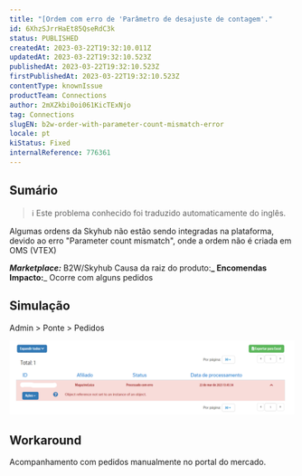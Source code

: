 ```yaml
---
title: "[Ordem com erro de 'Parâmetro de desajuste de contagem'."
id: 6XhzSJrrHaEt85QseRdC3k
status: PUBLISHED
createdAt: 2023-03-22T19:32:10.011Z
updatedAt: 2023-03-22T19:32:10.523Z
publishedAt: 2023-03-22T19:32:10.523Z
firstPublishedAt: 2023-03-22T19:32:10.523Z
contentType: knownIssue
productTeam: Connections
author: 2mXZkbi0oi061KicTExNjo
tag: Connections
slugEN: b2w-order-with-parameter-count-mismatch-error
locale: pt
kiStatus: Fixed
internalReference: 776361
---
```


## Sumário

>ℹ️ Este problema conhecido foi traduzido automaticamente do inglês.


Algumas ordens da Skyhub não estão sendo integradas na plataforma, devido ao erro "Parameter count mismatch", onde a ordem não é criada em OMS (VTEX)

_**Marketplace:**_ B2W/Skyhub
Causa da raiz do produto:**_ Encomendas
Impacto:**_ Ocorre com alguns pedidos


##

## Simulação


Admin > Ponte > Pedidos

 ![](https://raw.githubusercontent.com/vtexdocs/known-issues/refs/heads/main/docs/pt/known-issues/Connections/ordem-com-erro-de-parametro-de-desajuste-de-contagem_1.png)


##

## Workaround


Acompanhamento com pedidos manualmente no portal do mercado.




